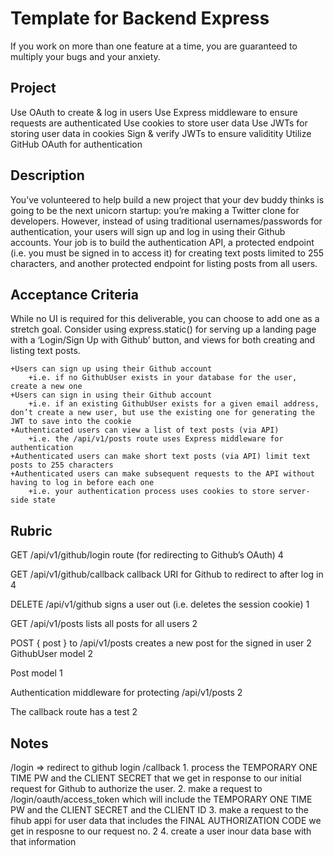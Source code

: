 
# Template for Backend Express

If you work on more than one feature at a time, you are guaranteed to multiply your bugs and your anxiety.

## Project

Use OAuth to create & log in users
Use Express middleware to ensure requests are authenticated
Use cookies to store user data
Use JWTs for storing user data in cookies
Sign & verify JWTs to ensure validitity
Utilize GitHub OAuth for authentication

 ## Description

You’ve volunteered to help build a new project that your dev buddy thinks is going to be the next unicorn startup: you’re making a Twitter clone for developers. However, instead of using traditional usernames/passwords for authentication, your users will sign up and log in using their Github accounts. Your job is to build the authentication API, a protected endpoint (i.e. you must be signed in to access it) for creating text posts limited to 255 characters, and another protected endpoint for listing posts from all users.

## Acceptance Criteria

While no UI is required for this deliverable, you can choose to add one as a stretch goal. Consider using express.static() for serving up a landing page with a ‘Login/Sign Up with Github’ button, and views for both creating and listing text posts.

    +Users can sign up using their Github account
        +i.e. if no GithubUser exists in your database for the user, create a new one
    +Users can sign in using their Github account
        +i.e. if an existing GithubUser exists for a given email address, don’t create a new user, but use the existing one for generating the JWT to save into the cookie
    +Authenticated users can view a list of text posts (via API)
        +i.e. the /api/v1/posts route uses Express middleware for authentication
    +Authenticated users can make short text posts (via API) limit text posts to 255 characters
    +Authenticated users can make subsequent requests to the API without having to log in before each one
        +i.e. your authentication process uses cookies to store server-side state

## Rubric

GET /api/v1/github/login route (for redirecting to Github’s OAuth)	4

GET /api/v1/github/callback callback URI for Github to redirect to after log in	4

DELETE /api/v1/github signs a user out (i.e. deletes the session cookie)	1

GET /api/v1/posts lists all posts for all users	2

POST { post } to /api/v1/posts creates a new post for the signed in user	2
GithubUser model	2

Post model	1

Authentication middleware for protecting /api/v1/posts	2

The callback route has a test	2


## Notes

/login => redirect to github login
/callback
    1. process the TEMPORARY ONE TIME PW and the CLIENT SECRET that we get in response to our initial request for Github to authorize the user.
    2. make a request to /login/oauth/access_token which will include the TEMPORARY ONE TIME PW and the CLIENT SECRET and the CLIENT ID
    3. make a request to the fihub appi for user data that includes the FINAL AUTHORIZATION CODE we get in resposne to our request no. 2
    4. create a user inour data base with that information